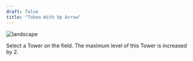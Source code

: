 ```yaml
---
draft: false
title: "Token With Up Arrow"
---
```


![landscape](/images/relics/spr_relic_21.png)


Select a Tower on the field. The maximum level of this Tower is increased by 2.
